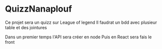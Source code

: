 # QuizzNanaplouf
Ce projet sera un quizz sur League of legend
Il faudrat un bdd avec plusieur table et des jointures

Dans un premier temps l'API sera créer en node 
Puis en React sera fais le front

